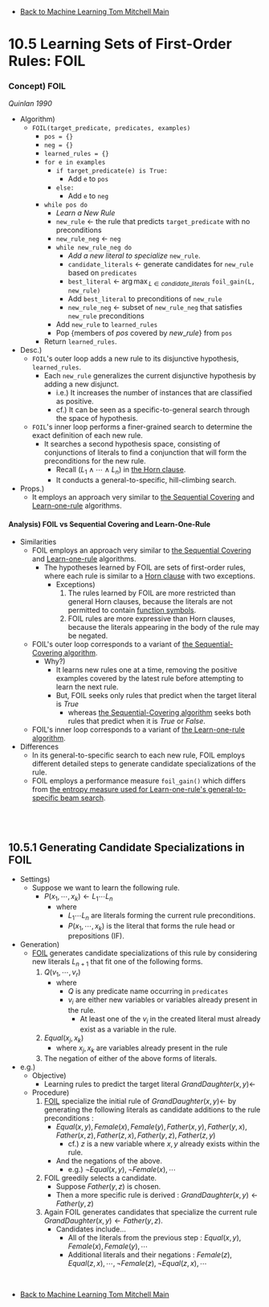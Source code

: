 * [Back to Machine Learning Tom Mitchell Main](../../main.md)

# 10.5 Learning Sets of First-Order Rules: FOIL

### Concept) FOIL
*Quinlan 1990*
- Algorithm)
  - ```FOIL(target_predicate, predicates, examples)```
    - ```pos = {}```
    - ```neg = {}```
    - ```learned_rules = {}```
    - ```for e in examples```
      - ```if target_predicate(e) is True:```
        - Add ```e``` to ```pos```
      - ```else:```
        - Add ```e``` to ```neg```
    - ```while pos do```
      - *Learn a New Rule*
      - ```new_rule``` $\leftarrow$ the rule that predicts ```target_predicate``` with no preconditions
      - ```new_rule_neg``` $\leftarrow$ ```neg```
      - ```while new_rule_neg do```
        - *Add a new literal to specialize* ```new_rule```.
        - ```candidate_literals``` $\leftarrow$ generate candidates for ```new_rule``` based on ```predicates```
        - ```best_literal``` $`\displaystyle\leftarrow \; {\arg\max}_{L\in candidate\_ literals}`$ ```foil_gain(L, new_rule)```
        - Add ```best_literal``` to preconditions of ```new_rule```
        - ```new_rule_neg``` $\leftarrow$ subset of ```new_rule_neg``` that satisfies ```new_rule``` preconditions
      - Add ```new_rule``` to ```learned_rules```
      - Pop $`\{\textrm{members of } pos \textrm{ covered by } new\_ rule\}`$ from ```pos```
    - Return ```learned_rules```.
- Desc.)
  - ```FOIL```'s outer loop adds a new rule to its disjunctive hypothesis, ```learned_rules```.
    - Each ```new_rule``` generalizes the current disjunctive hypothesis by adding a new disjunct.
      - i.e.) It increases the number of instances that are classified as positive.
      - cf.) It can be seen as a specific-to-general search through the space of hypothesis.
  - ```FOIL```'s inner loop performs a finer-grained search to determine the exact definition of each new rule.
    - It searches a second hypothesis space, consisting of conjunctions of literals to find a conjunction that will form the preconditions for the new rule.
      - Recall $(L_1\wedge\cdots\wedge L_n)$ in [the Horn clause](../04/note.md#1041-first-order-horn-clause).
      - It conducts a general-to-specific, hill-climbing search.
- Props.)
  - It employs an approach very similar to [the Sequential Covering](../02/note.md#concept-sequential-covering-algorithms) and [Learn-one-rule](../02/note.md#concept-learn-one-rule) algorithms.

#### Analysis) FOIL vs Sequential Covering and Learn-One-Rule
- Similarities
  - FOIL employs an approach very similar to [the Sequential Covering](../02/note.md#concept-sequential-covering-algorithms) and [Learn-one-rule](../02/note.md#concept-learn-one-rule) algorithms.
    - The hypotheses learned by FOIL are sets of first-order rules, where each rule is similar to a [Horn clause](../04/note.md#1041-first-order-horn-clause) with two exceptions.
      - Exceptions)
        1. The rules learned by FOIL are more restricted than general Horn clauses, because the literals are not permitted to contain [function symbols](../04/note.md#1042-terminology).
        2. FOIL rules are more expressive than Horn clauses, because the literals appearing in the body of the rule may be negated.
  - FOIL's outer loop corresponds to a variant of [the Sequential-Covering algorithm](../02/note.md#concept-sequential-covering-algorithms).
    - Why?)
      - It learns new rules one at a time, removing the positive examples covered by the latest rule before attempting to learn the next rule.
      - But, FOIL seeks only rules that predict when the target literal is $True$
        - whereas [the Sequential-Covering algorithm](../02/note.md#concept-sequential-covering-algorithms) seeks both rules that predict when it is $True$ or $False$.
  - FOIL's inner loop corresponds to a variant of [the Learn-one-rule algorithm](../02/note.md#concept-learn-one-rule).
- Differences
  - In its general-to-specific search to each new rule, FOIL employs different detailed steps to generate candidate specializations of the rule.
  - FOIL employs a performance measure ```foil_gain()``` which differs from [the entropy measure used for Learn-one-rule's general-to-specific beam search](../02/note.md#concept-general-to-specific-beam-search).

<br><br>

## 10.5.1 Generating Candidate Specializations in FOIL
- Settings)
  - Suppose we want to learn the following rule.
    - $P(x_1, \cdots, x_k) \leftarrow L_1 \cdots L_n$
      - where 
        - $L_1 \cdots L_n$ are literals forming the current rule preconditions.
        - $P(x_1, \cdots, x_k)$ is the literal that forms the rule head or prepositions ($\textrm{IF}$).
- Generation)
  - [FOIL](#concept-foil) generates candidate specializations of this rule by considering new literals $L_{n+1}$ that fit one of the following forms.
    1. $Q(v_1, \cdots, v_r)$
       - where 
         - $Q$ is any predicate name occurring in ```predicates```
         - $v_i$ are either new variables or variables already present in the rule.
           - At least one of the $v_i$ in the created literal must already exist as a variable in the rule.
    2. $Equal(x_j, x_k)$
       - where $x_j, x_k$ are variables already present in the rule
    3. The negation of either of the above forms of literals. 
- e.g.)
  - Objective)
    - Learning rules to predict the target literal $GrandDaughter(x,y) \leftarrow$
  - Procedure)
    1. [FOIL](#concept-foil) specialize the initial rule of $GrandDaughter(x,y) \leftarrow$ by generating the following literals as candidate additions to the rule preconditions :
       - $Equal ( x , y ) , Female(x), Female(y), Father(x, y), Father(y, x), Father(x, z), Father(z, x), Father(y, z), Father(z, y)$
         - cf.) $z$ is a new variable where $x,y$ already exists within the rule.
       - And the negations of the above.
         - e.g.) $\neg Equal ( x , y ) ,\neg Female(x), \cdots$
    2. FOIL greedily selects a candidate.
       - Suppose $Father(y,z)$ is chosen.
       - Then a more specific rule is derived : $GrandDaughter(x,y) \leftarrow Father(y,z)$
    3. Again FOIL generates candidates that specialize the current rule $GrandDaughter(x,y) \leftarrow Father(y,z)$.
       - Candidates include...
         - All of the literals from the previous step : $Equal ( x , y ) , Female(x), Female(y), \cdots$
         - Additional literals and their negations : $Female(z), Equal(z, x), \cdots, \neg Female(z), \neg Equal(z, x), \cdots$



<br>

* [Back to Machine Learning Tom Mitchell Main](../../main.md)